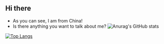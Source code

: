## Hi there
* As you can see, I am from China!
* Is there anything you want to talk about me?
![Anurag's GitHub stats](https://github-readme-stats.vercel.app/api?username=X0r0xN&show_icons=true&theme=prussian)

[![Top Langs](https://github-readme-stats.vercel.app/api/top-langs/?username=X0r0xN&layout=compact)](https://github.com/anuraghazra/github-readme-stats)
